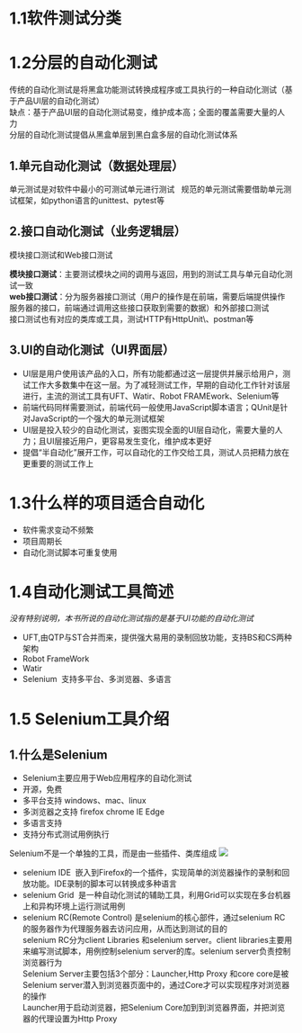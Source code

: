 # 1.1软件测试分类
# 1.2分层的自动化测试
传统的自动化测试是将黑盒功能测试转换成程序或工具执行的一种自动化测试（基于产品UI层的自动化测试）  
缺点：基于产品UI层的自动化测试易变，维护成本高；全面的覆盖需要大量的人力  
分层的自动化测试提倡从黑盒单层到黑白盒多层的自动化测试体系  
## 1.单元自动化测试（数据处理层）
单元测试是对软件中最小的可测试单元进行测试  
规范的单元测试需要借助单元测试框架，如python语言的unittest、pytest等
## 2.接口自动化测试（业务逻辑层）
模块接口测试和Web接口测试  

**模块接口测试**：主要测试模块之间的调用与返回，用到的测试工具与单元自动化测试一致  
**web接口测试**：分为服务器接口测试（用户的操作是在前端，需要后端提供操作服务器的接口，前端通过调用这些接口获取到需要的数据）和外部接口测试  
接口测试也有对应的类库或工具，测试HTTP有HttpUnit\、postman等
## 3.UI的自动化测试（UI界面层）  
- UI层是用户使用该产品的入口，所有功能都通过这一层提供并展示给用户，测试工作大多数集中在这一层。为了减轻测试工作，早期的自动化工作针对该层进行，主流的测试工具有UFT、Watir、Robot FRAMEwork、Selenium等
- 前端代码同样需要测试，前端代码一般使用JavaScript脚本语言；QUnit是针对JavaScript的一个强大的单元测试框架
- UI层是投入较少的自动化测试，妄图实现全面的UI层自动化，需要大量的人力；且UI层接近用户，更容易发生变化，维护成本更好
- 提倡“半自动化”展开工作，可以自动化的工作交给工具，测试人员把精力放在更重要的测试工作上
# 1.3什么样的项目适合自动化  
- 软件需求变动不频繁
- 项目周期长
- 自动化测试脚本可重复使用
# 1.4自动化测试工具简述
*没有特别说明，本书所说的自动化测试指的是基于UI功能的自动化测试*  
- UFT,由QTP与ST合并而来，提供强大易用的录制回放功能，支持BS和CS两种架构
- Robot FrameWork
- Watir
- Selenium  支持多平台、多浏览器、多语言
# 1.5 Selenium工具介绍
## 1.什么是Selenium
- Selenium主要应用于Web应用程序的自动化测试
- 开源，免费
- 多平台支持 windows、mac、linux
- 多浏览器之支持 firefox chrome IE Edge
- 多语言支持 
- 支持分布式测试用例执行

Selenium不是一个单独的工具，而是由一些插件、类库组成
![](https://github.com/crl608/SELENIUM/blob/master/1.png)  

- selenium IDE  嵌入到Firefox的一个插件，实现简单的浏览器操作的录制和回放功能。IDE录制的脚本可以转换成多种语言
- selenium Grid  是一种自动化测试的辅助工具，利用Grid可以实现在多台机器上和异构环境上运行测试用例
- selenium RC(Remote Control) 是selenium的核心部件，通过selenium RC的服务器作为代理服务器去访问应用，从而达到测试的目的  
selenium RC分为client Libraries 和selenium server。client libraries主要用来编写测试脚本，用例控制selenium server的库。selenium server负责控制浏览器行为  
Selenium Server主要包括3个部分：Launcher,Http Proxy 和core
core是被Selenium server潜入到浏览器页面中的，通过Core才可以实现程序对浏览器的操作  
Launcher用于启动浏览器，把Selenium Core加到到浏览器界面，并把浏览器的代理设置为Http Proxy

